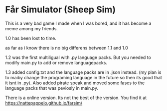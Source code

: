 # Får Simulator (Sheep Sim)
This is a very bad game I made when I was bored, and it has become a meme among my friends.


1.0 has been lost to time.

as far as i know there is no big differens between 1.1 and 1.0

1.2 was the first multiligual with .py language packs. But you needed to modify main.py to add or remove languagepacks.

1.3 added config.txt and the language packs are in .json instead. (my plan is to maiby change the programing language in the future so then its good that it isnt in .py). Also added pirate speak and moved some fases to the language packs that was peviosly in main.py.

There is a online version. Its not the best of the version. You find it at https://nattepappelo.github.io/farsim/
